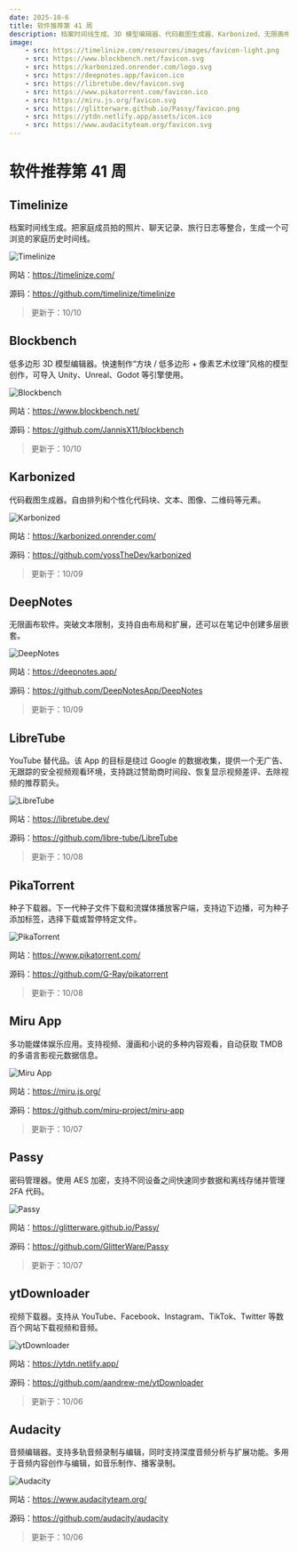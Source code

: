 ```yaml
---
date: 2025-10-6
title: 软件推荐第 41 周
description: 档案时间线生成、3D 模型编辑器、代码截图生成器、Karbonized、无限画布软件、YouTube 替代品、种子下载器、多功能媒体娱乐应用、密码管理器、视频下载器、音频编辑器。
image: 
    - src: https://timelinize.com/resources/images/favicon-light.png
    - src: https://www.blockbench.net/favicon.svg
    - src: https://karbonized.onrender.com/logo.svg
    - src: https://deepnotes.app/favicon.ico
    - src: https://libretube.dev/favicon.svg
    - src: https://www.pikatorrent.com/favicon.ico
    - src: https://miru.js.org/favicon.svg
    - src: https://glitterware.github.io/Passy/favicon.png
    - src: https://ytdn.netlify.app/assets/icon.ico
    - src: https://www.audacityteam.org/favicon.svg
---
```


# 软件推荐第 41 周

## Timelinize <Badge type="tip" text="桌面端" />

档案时间线生成。把家庭成员拍的照片、聊天记录、旅行日志等整合，生成一个可浏览的家庭历史时间线。

<ClientOnly><Img src="/images/software/2025/41/timelinize.webp" alt="Timelinize" /></ClientOnly>

网站：https://timelinize.com/

源码：https://github.com/timelinize/timelinize

> 更新于：10/10

## Blockbench <Badge type="warning" text="Web" /> <Badge type="tip" text="桌面端" />

低多边形 3D 模型编辑器。快速制作“方块 / 低多边形 + 像素艺术纹理”风格的模型创作，可导入 Unity、Unreal、Godot 等引擎使用。

<ClientOnly><Img src="/images/software/2025/41/blockbench.webp" alt="Blockbench" /></ClientOnly>

网站：https://www.blockbench.net/

源码：https://github.com/JannisX11/blockbench

> 更新于：10/10

## Karbonized <Badge type="warning" text="Web" /> <Badge type="tip" text="桌面端" />

代码截图生成器。自由排列和个性化代码块、文本、图像、二维码等元素。

<ClientOnly><Img src="/images/software/2025/41/karbonized.webp" alt="Karbonized" /></ClientOnly>

网站：https://karbonized.onrender.com/

源码：https://github.com/yossTheDev/karbonized

> 更新于：10/09

## DeepNotes <Badge type="warning" text="Web" /> <Badge type="info" text="移动端" /> <Badge type="tip" text="桌面端" />

无限画布软件。突破文本限制，支持自由布局和扩展，还可以在笔记中创建多层嵌套。

<ClientOnly><Img src="/images/software/2025/41/deep-notes.webp" alt="DeepNotes" /></ClientOnly>

网站：https://deepnotes.app/

源码：https://github.com/DeepNotesApp/DeepNotes

> 更新于：10/09

## LibreTube <Badge type="info" text="Android" />

YouTube 替代品。该 App 的目标是绕过 Google 的数据收集，提供一个无广告、无跟踪的安全视频观看环境，支持跳过赞助商时间段、恢复显示视频差评、去除视频的推荐箭头。

<ClientOnly><Img src="/images/software/2025/41/libre-tube.webp" alt="LibreTube" /></ClientOnly>

网站：https://libretube.dev/

源码：https://github.com/libre-tube/LibreTube

> 更新于：10/08

## PikaTorrent <Badge type="info" text="移动端" /> <Badge type="tip" text="桌面端" />

种子下载器。下一代种子文件下载和流媒体播放客户端，支持边下边播，可为种子添加标签，选择下载或暂停特定文件。

<ClientOnly><Img src="/images/software/2025/41/pika-torrent.webp" alt="PikaTorrent" /></ClientOnly>

网站：https://www.pikatorrent.com/

源码：https://github.com/G-Ray/pikatorrent

> 更新于：10/08

## Miru App <Badge type="warning" text="Web" /> <Badge type="info" text="Android" /> <Badge type="tip" text="桌面端" />

多功能媒体娱乐应用。支持视频、漫画和小说的多种内容观看，自动获取 TMDB 的多语言影视元数据信息。

<ClientOnly><Img src="/images/software/2025/41/miru-app.webp" alt="Miru App" /></ClientOnly>

网站：https://miru.js.org/

源码：https://github.com/miru-project/miru-app

> 更新于：10/07

## Passy <Badge type="info" text="Android" /> <Badge type="tip" text="桌面端" /> <Badge type="danger" text="扩展程序" />

密码管理器。使用 AES 加密，支持不同设备之间快速同步数据和离线存储并管理 2FA 代码。

<ClientOnly><Img src="/images/software/2025/41/passy.webp" alt="Passy" /></ClientOnly>

网站：https://glitterware.github.io/Passy/

源码：https://github.com/GlitterWare/Passy

> 更新于：10/07

## ytDownloader <Badge type="tip" text="桌面端" />

视频下载器。支持从 YouTube、Facebook、Instagram、TikTok、Twitter 等数百个网站下载视频和音频。

<ClientOnly><Img src="/images/software/2025/41/yt-downloader.webp" alt="ytDownloader" /></ClientOnly>

网站：https://ytdn.netlify.app/

源码：https://github.com/aandrew-me/ytDownloader

> 更新于：10/06

## Audacity <Badge type="tip" text="桌面端" />

音频编辑器。支持多轨音频录制与编辑，同时支持深度音频分析与扩展功能。多用于音频内容创作与编辑，如音乐制作、播客录制。

<ClientOnly><Img src="/images/software/2025/41/audacity.webp" alt="Audacity" /></ClientOnly>

网站：https://www.audacityteam.org/

源码：https://github.com/audacity/audacity

> 更新于：10/06